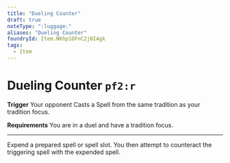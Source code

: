 ```yaml
---
title: "Dueling Counter"
draft: true
noteType: ":luggage:"
aliases: "Dueling Counter"
foundryId: Item.NKhp1OFnC2j0IAgk
tags:
  - Item
---
```


# Dueling Counter `pf2:r`

**Trigger** Your opponent Casts a Spell from the same tradition as your tradition focus.

**Requirements** You are in a duel and have a tradition focus.

* * *

Expend a prepared spell or spell slot. You then attempt to counteract the triggering spell with the expended spell.

